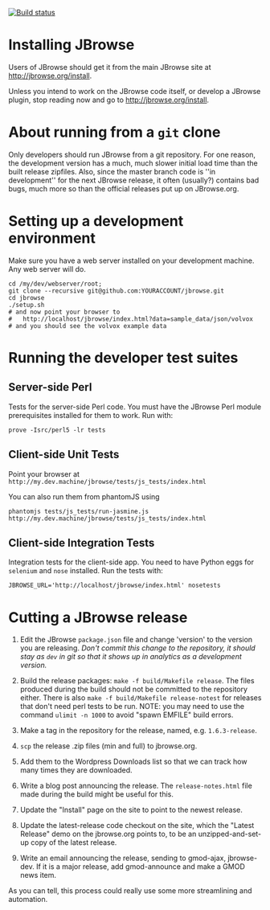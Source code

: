 [![Build status](https://travis-ci.org/GMOD/jbrowse.svg?branch=master)](https://travis-ci.org/GMOD/jbrowse)

# Installing JBrowse

Users of JBrowse should get it from the main JBrowse site at http://jbrowse.org/install.

Unless you intend to work on the JBrowse code itself, or develop a JBrowse plugin, stop reading now and go to http://jbrowse.org/install.

# About running from a `git` clone

Only developers should run JBrowse from a git repository.
For one reason, the development version has a much, much slower initial load
time than the built release zipfiles.  Also, since the master branch code is ''in development'' for the next JBrowse release, it often (usually?) contains bad bugs, much more so than the official releases put up on JBrowse.org.

# Setting up a development environment

Make sure you have a web server installed on your development machine.  Any web server will do.

    cd /my/dev/webserver/root;
    git clone --recursive git@github.com:YOURACCOUNT/jbrowse.git
    cd jbrowse
    ./setup.sh
    # and now point your browser to
    #   http://localhost/jbrowse/index.html?data=sample_data/json/volvox
    # and you should see the volvox example data

# Running the developer test suites

## Server-side Perl

Tests for the server-side Perl code.  You must have the JBrowse Perl
module prerequisites installed for them to work.  Run with:

    prove -Isrc/perl5 -lr tests

## Client-side Unit Tests

Point your browser at `http://my.dev.machine/jbrowse/tests/js_tests/index.html`

You can also run them from phantomJS using

    phantomjs tests/js_tests/run-jasmine.js http://my.dev.machine/jbrowse/tests/js_tests/index.html

## Client-side Integration Tests

Integration tests for the client-side app.  You need to have Python
eggs for `selenium` and `nose` installed.  Run the tests with:

    JBROWSE_URL='http://localhost/jbrowse/index.html' nosetests

# Cutting a JBrowse release

1. Edit the JBrowse `package.json` file and change 'version' to the version you are releasing.  *Don't commit this change to the repository, it should stay as `dev` in git so that it shows up in analytics as a development version.*

2. Build the release packages: `make -f build/Makefile release`.  The files produced during the build should not be committed to the repository either. There is also `make -f build/Makefile release-notest` for releases that don't need perl tests to be run. NOTE: you may need to use the command `ulimit -n 1000` to avoid "spawn EMFILE" build errors.

3. Make a tag in the repository for the release, named, e.g. `1.6.3-release`.

4. `scp` the release .zip files (min and full) to jbrowse.org.

5. Add them to the Wordpress Downloads list so that we can track how
many times they are downloaded.

6. Write a blog post announcing the release.  The `release-notes.html`
file made during the build might be useful for this.

7. Update the "Install" page on the site to point to the newest release.

8. Update the latest-release code checkout on the site, which the "Latest Release" demo on the jbrowse.org points to, to be an unzipped-and-set-up copy of the latest release.

9. Write an email announcing the release, sending to gmod-ajax,
jbrowse-dev.  If it is a major release, add gmod-announce and make a GMOD news item.

As you can tell, this process could really use some more streamlining and automation.
